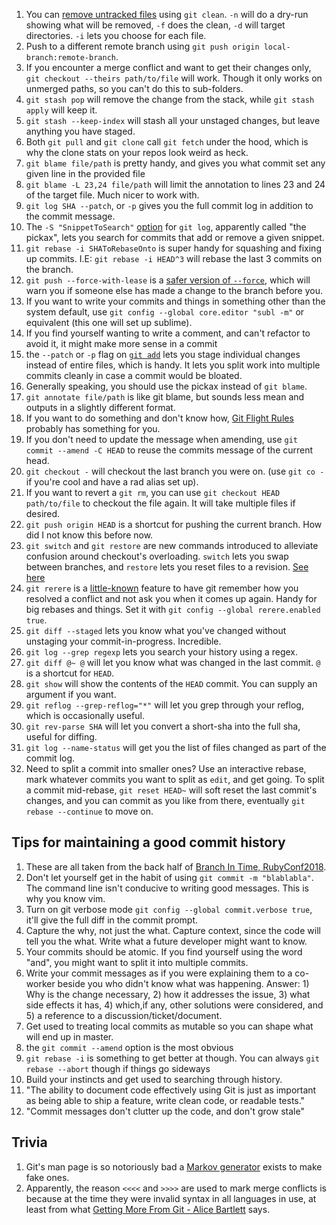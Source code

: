 1. You can [remove untracked files](https://tekin.co.uk/2019/03/delete-untracked-files-from-your-git-repository) using `git clean`. `-n` will do a dry-run showing what will be removed, `-f` does the clean, `-d` will target directories. `-i` lets you choose for each file. 
1. Push to a different remote branch using `git push origin local-branch:remote-branch`.
1. If you encounter a merge conflict and want to get their changes only, `git checkout --theirs path/to/file` will work. Though it only works on unmerged paths, so you can't do this to sub-folders.
1. `git stash pop` will remove the change from the stack, while `git stash apply` will keep it.
1. `git stash --keep-index` will stash all your unstaged changes, but leave anything you have staged.
1. Both `git pull` and `git clone` call `git fetch` under the hood, which is why the clone stats on your repos look weird as heck.
1. `git blame file/path` is pretty handy, and gives you what commit set any given line in the provided file
1. `git blame -L 23,24 file/path` will limit the annotation to lines 23 and 24 of the target file. Much nicer to work with.
1. `git log SHA --patch`, or `-p` gives you the full commit log in addition to the commit message.
1. The `-S "SnippetToSearch"` [option](https://git-scm.com/docs/git-log#Documentation/git-log.txt--Sltstringgt) for `git log`, apparently called "the pickax", lets you search for commits that add or remove a given snippet.
1. `git rebase -i SHAToRebaseOnto` is super handy for squashing and fixing up commits. I.E: `git rebase -i HEAD^3` will rebase the last 3 commits on the branch.
1. `git push --force-with-lease` is a [safer version of `--force`](https://stackoverflow.com/a/52823955), which will warn you if someone else has made a change to the branch before you.
1. If you want to write your commits and things in something other than the system default, use `git config --global core.editor "subl -m"` or equivalent (this one will set up sublime).
1. If you find yourself wanting to write a comment, and can't refactor to avoid it, it might make more sense in a commit
1. the `--patch` or `-p` flag on [`git add`](https://git-scm.com/docs/git-add#Documentation/git-add.txt---patch) lets you stage individual changes instead of entire files, which is handy. It lets you split work into multiple commits cleanly in case a commit would be bloated.
1. Generally speaking, you should use the pickax instead of `git blame`.
1. `git annotate file/path` is like git blame, but sounds less mean and outputs in a slightly different format.
1. If you want to do something and don't know how, [Git Flight Rules](https://github.com/k88hudson/git-flight-rules) probably has something for you.
1. If you don't need to update the message when amending, use `git commit --amend -C HEAD` to reuse the commits message of the current head.
1. `git checkout -` will checkout the last branch you were on. (use `git co -` if you're cool and have a rad alias set up).
1. If you want to revert a `git rm`, you can use `git checkout HEAD path/to/file` to checkout the file again. It will take multiple files if desired.
1. `git push origin HEAD` is a shortcut for pushing the current branch. How did I not know this before now.
1. `git switch` and `git restore` are new commands introduced to alleviate confusion around checkout's overloading. `switch` lets you swap between branches, and `restore` lets you reset files to a revision. [See here](https://stackoverflow.com/a/57266005/13053386)
1. `git rerere` is a [little-known](https://www.git-scm.com/book/en/v2/Git-Tools-Rerere) feature to have git remember how you resolved a conflict and not ask you when it comes up again. Handy for big rebases and things. Set it with `git config --global rerere.enabled true`.
1. `git diff --staged` lets you know what you've changed without unstaging your commit-in-progress. Incredible.
1. `git log --grep regexp` lets you search your history using a regex.
1. `git diff @~ @` will let you know what was changed in the last commit. `@` is a shortcut for `HEAD`.
1. `git show` will show the contents of the `HEAD` commit. You can supply an argument if you want.
1. `git reflog --grep-reflog="*"` will let you grep through your reflog, which is occasionally useful.
1. `git rev-parse SHA` will let you convert a short-sha into the full sha, useful for diffing.
1. `git log --name-status` will get you the list of files changed as part of the commit log.
1. Need to split a commit into smaller ones? Use an interactive rebase, mark whatever commits you want to split as `edit`, and get going. To split a commit mid-rebase, `git reset HEAD~` will soft reset the last commit's changes, and you can commit as you like from there, eventually `git rebase --continue` to move on.

## Tips for maintaining a good commit history
1. These are all taken from the back half of [Branch In Time, RubyConf2018](https://youtu.be/8OOTVxKDwe0?t=1107).
1. Don't let yourself get in the habit of using `git commit -m "blablabla"`. The command line isn't conducive to writing good messages. This is why you know vim.
1. Turn on git verbose mode `git config --global commit.verbose true`, it'll give the full diff in the commit prompt.
1. Capture the why, not just the what. Capture context, since the code will tell you the what. Write what a future developer might want to know.
1. Your commits should be atomic. If you find yourself using the word "and", you might want to split it into multiple commits.
1. Write your commit messages as if you were explaining them to a co-worker beside you who didn't know what was happening. Answer: 1) Why is the change necessary, 2) how it addresses the issue, 3) what side effects it has, 4) which,if any, other solutions were considered, and 5) a reference to a discussion/ticket/document.
1. Get used to treating local commits as mutable so you can shape what will end up in master.
  1. the `git commit --amend` option is the most obvious
  1. `git rebase -i` is something to get better at though. You can always `git rebase --abort` though if things go sideways
1. Build your instincts and get used to searching through history.
1. "The ability to document code effectively using Git is just as important as being able to ship a feature, write clean code, or readable tests."
1. "Commit messages don't clutter up the code, and don't grow stale"


## Trivia
1. Git's man page is so notoriously bad a [Markov generator](https://git-man-page-generator.lokaltog.net/) exists to make fake ones.
1. Apparently, the reason `<<<<` and `>>>>` are used to mark merge conflicts is because at the time they were invalid syntax in all languages in use, at least from what [Getting More From Git - Alice Bartlett](https://youtu.be/FQ4IdcrOUz0) says.
